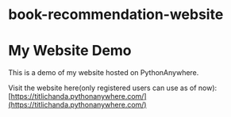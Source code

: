 # book-recommendation-website
# My Website Demo

This is a demo of my website hosted on PythonAnywhere.

Visit the website here(only registered users can use as of now): [https://titlichanda.pythonanywhere.com/](https://titlichanda.pythonanywhere.com/)

